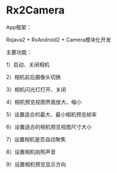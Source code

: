 # Rx2Camera

App框架：

Rxjava2 + RxAndroid2 + Camera模块化开发

主要功能：

1）启动、关闭相机

2）相机前后摄像头切换

3）相机闪光灯打开、关闭

4）相机预览视图界面放大、缩小

5）设置适合的最大、最小相机预览帧率

6）设置适合的相机预览视图尺寸大小

7）设置相机是否自动聚焦

8）设置相机拍照声音

9）设置相机预览显示方向
